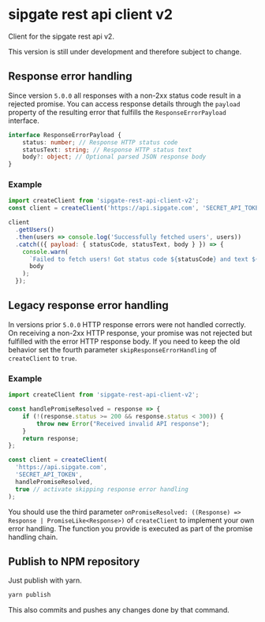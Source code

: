 # sipgate rest api client v2

Client for the sipgate rest api v2.

This version is still under development and therefore subject to change.

## Response error handling

Since version `5.0.0` all responses with a non-2xx status code result in a rejected promise. You can access response details through the `payload` property of the resulting error that fulfills the `ResponseErrorPayload` interface. 

```typescript
interface ResponseErrorPayload {
    status: number; // Response HTTP status code
    statusText: string; // Response HTTP status text
    body?: object; // Optional parsed JSON response body
}
```

### Example

```js
import createClient from 'sipgate-rest-api-client-v2';
const client = createClient('https://api.sipgate.com', 'SECRET_API_TOKEN');

client
  .getUsers()
  .then(users => console.log('Successfully fetched users', users))
  .catch(({ payload: { statusCode, statusText, body } }) => {
    console.warn(
      `Failed to fetch users! Got status code ${statusCode} and text ${statusText}`,
      body
    );
  });
```

## Legacy response error handling

In versions prior `5.0.0` HTTP response errors were not handled correctly. On receiving a non-2xx HTTP response, your promise was not rejected but fulfilled with the error HTTP response body. If you need to keep the old behavior set the fourth parameter `skipResponseErrorHandling` of `createClient` to `true`.

### Example

```js
import createClient from 'sipgate-rest-api-client-v2';

const handlePromiseResolved = response => {
	if (!(response.status >= 200 && response.status < 300)) {
		throw new Error("Received invalid API response");
	}
	return response;
};

const client = createClient(
  'https://api.sipgate.com',
  'SECRET_API_TOKEN',
  handlePromiseResolved,
  true // activate skipping response error handling
);
```

You should use the third parameter `onPromiseResolved: ((Response) => Response | PromiseLike<Response>)` of `createClient` to implement your own error handling. The function you provide is executed as part of the promise handling chain.

## Publish to NPM repository

Just publish with yarn.

```bash
yarn publish
```

This also commits and pushes any changes done by that command.


